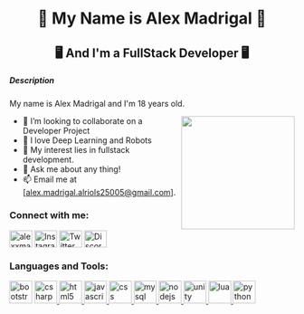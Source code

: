 <h1 align="center"> 👾 My Name is Alex Madrigal 👾 </h1>
<h2 align="center"> 🖥️ And I'm a FullStack Developer 🖥️ </h2>

<h5> Description </h5>
<p> My name is Alex Madrigal and I'm 18 years old.</p>

  <img align='right' src='https://user-images.githubusercontent.com/5713670/87202985-820dcb80-c2b6-11ea-9f56-7ec461c497c3.gif' width='200"'>

- 👯 I’m looking to collaborate on a Developer Project
- 🤖 I love Deep Learning and Robots
- 🤔 My interest lies in fullstack development.
- 💬 Ask me about any thing!
- 📫 Email me at [alex.madrigal.alriols25005@gmail.com].

<h3 align="left">Connect with me:</h3>
<p align="left">
<a href="https://www.linkedin.com/in/alex-madrigal-alriols-65b54b211/" target="_blank"><img align="center" src="https://www.vectorlogo.zone/logos/linkedin/linkedin-tile.svg" alt="alexxmadrigal" height="30" width="40" /></a>
<a href="https://instagram.com/alexxmadrigal_" target="_blank"><img align="center" src="https://www.vectorlogo.zone/logos/instagram/instagram-icon.svg" alt="Instagram" height="30" width="40" /></a>
<a href="https://discord.gg/YxkrVFkz8j" target="_blank"><img align="center" src="https://www.vectorlogo.zone/logos/twitter/twitter-tile.svg" alt="Twitter" height="30" width="40" /></a>
<a href="https://discord.gg/YxkrVFkz8j" target="_blank"><img align="center" src="https://www.vectorlogo.zone/logos/discordapp/discordapp-icon.svg" alt="Discord" height="30" width="40" /></a>
</p>

<h3 align="left">Languages and Tools:</h3>
<p align="left"> 
<a href="https://getbootstrap.com" target="_blank"> <img src="https://www.vectorlogo.zone/logos/getbootstrap/getbootstrap-icon.svg" alt="bootstrap" width="40" height="40"/></a> <a href="https://www.w3schools.com/cs/" target="_blank"> <img src="https://cdn.jsdelivr.net/npm/simple-icons@3.0.1/icons/csharp.svg" alt="csharp" width="40" height="40"/> </a> <a href="https://www.w3.org/html/" target="_blank"> <img src="https://www.vectorlogo.zone/logos/w3_html5/w3_html5-icon.svg" alt="html5" width="40" height="40"/> <a href="https://developer.mozilla.org/en-US/docs/Web/JavaScript" target="_blank"> <img src="https://www.vectorlogo.zone/logos/javascript/javascript-vertical.svg" alt="javascript" width="40" height="40"/> </a> <a href="https://www.w3schools.com/css/" target="_blank"> <img src="https://www.vectorlogo.zone/logos/netlifyapp_watercss/netlifyapp_watercss-official.svg" alt="css" width="40" height="40"/> </a> <a href="https://www.mysql.com/" target="_blank"> <img src="https://www.vectorlogo.zone/logos/mysql/mysql-ar21.svg" alt="mysql" width="40" height="40"/> </a> <a href="https://nodejs.org" target="_blank"> <img src="https://www.vectorlogo.zone/logos/nodejs/nodejs-icon.svg" alt="nodejs" width="40" height="40"/> </a> <a href="https://www.unity.com/" target="_blank"> <img src="https://www.vectorlogo.zone/logos/unity3d/unity3d-icon.svg" alt="unity" width="40" height="40"/> </a><a href="https://www.lua.org/manual/5.1/es/manual.html" target="_blank"> <img src="https://www.vectorlogo.zone/logos/lua/lua-icon.svg" alt="lua" width="40" height="40"/> </a> <a href="https://es.python.org/" target="_blank"> <img src="https://www.vectorlogo.zone/logos/python/python-icon.svg" alt="python" width="40" height="40"/> </a> </p>
